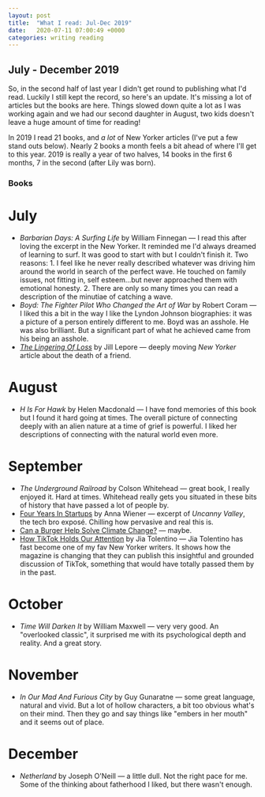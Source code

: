 ```yaml
---
layout: post
title:  "What I read: Jul-Dec 2019"
date:   2020-07-11 07:00:49 +0000
categories: writing reading
---
```


<h2 class="f4 f3-m f3-l">July - December 2019</h2>

So, in the second half of last year I didn't get round to publishing what I'd read. Luckily I still kept the record, so here's an update. It's missing a lot of articles but the books are here. Things slowed down quite a lot as I was working again and we had our second daughter in August, two kids doesn't leave a huge amount of time for reading!

In 2019 I read 21 books, and _a lot_ of New Yorker articles (I've put a few stand outs below). Nearly 2 books a month feels a bit ahead of where I'll get to this year. 2019 is really a year of two halves, 14 books in the first 6 months, 7 in the second (after Lily was born).

### Books

# July 

* _Barbarian Days: A Surfing Life_ by William Finnegan &mdash; I read this after loving the excerpt in the New Yorker. It reminded me I'd always dreamed of learning to surf. It was good to start with but I couldn't finish it. Two reasons: 1. I feel like he never really described whatever was driving him around the world in search of the perfect wave. He touched on family issues, not fitting in, self esteem...but never approached them with emotional honesty. 2. There are only so many times you can read a description of the minutiae of catching a wave.
* _Boyd: The Fighter Pilot Who Changed the Art of War_ by Robert Coram &mdash; I liked this a bit in the way I like the Lyndon Johnson biographies: it was a picture of a person entirely different to me. Boyd was an asshole. He was also brilliant. But a significant part of what he achieved came from his being an asshole.
* [_The Lingering Of Loss_][ny1] by Jill Lepore &mdash; deeply moving _New Yorker_ article about the death of a friend.

# August

* _H Is For Hawk_ by Helen Macdonald &mdash; I have fond memories of this book but I found it hard going at times. The overall picture of connecting deeply with an alien nature at a time of grief is powerful. I liked her descriptions of connecting with the natural world even more.

# September

* _The Underground Railroad_ by Colson Whitehead &mdash; great book, I really enjoyed it. Hard at times. Whitehead really gets you situated in these bits of history that have passed a lot of people by.
* [Four Years In Startups][ny2] by Anna Wiener &mdash; excerpt of _Uncanny Valley_, the tech bro exposé. Chilling how pervasive and real this is.
* [Can a Burger Help Solve Climate Change?][ny3] &mdash; maybe.
* [How TikTok Holds Our Attention][ny4] by Jia Tolentino &mdash; Jia Tolentino has fast become one of my fav New Yorker writers. It shows how the magazine is changing that they can publish this insightful and grounded discussion of TikTok, something that would have totally passed them by in the past.

# October

* _Time Will Darken It_ by William Maxwell &mdash; very very good. An "overlooked classic", it surprised me with its psychological depth and reality. And a great story.

# November

* _In Our Mad And Furious City_ by Guy Gunaratne &mdash; some great language, natural and vivid. But a lot of hollow characters, a bit too obvious what's on their mind. Then they go and say things like "embers in her mouth" and it seems out of place.

# December

* _Netherland_ by Joseph O'Neill &mdash; a little dull. Not the right pace for me. Some of the thinking about fatherhood I liked, but there wasn't enough.

[ny1]: https://www.newyorker.com/magazine/2019/07/08/the-lingering-of-loss
[ny2]: https://www.newyorker.com/magazine/2019/09/30/four-years-in-startups
[ny3]: https://www.newyorker.com/magazine/2019/09/30/can-a-burger-help-solve-climate-change
[ny4]: https://www.newyorker.com/magazine/2019/09/30/how-tiktok-holds-our-attention